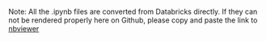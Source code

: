 Note: All the .ipynb files are converted from Databricks directly.
If they can not be rendered properly here on Github, please copy and paste the link to [nbviewer](https://nbviewer.jupyter.org)
